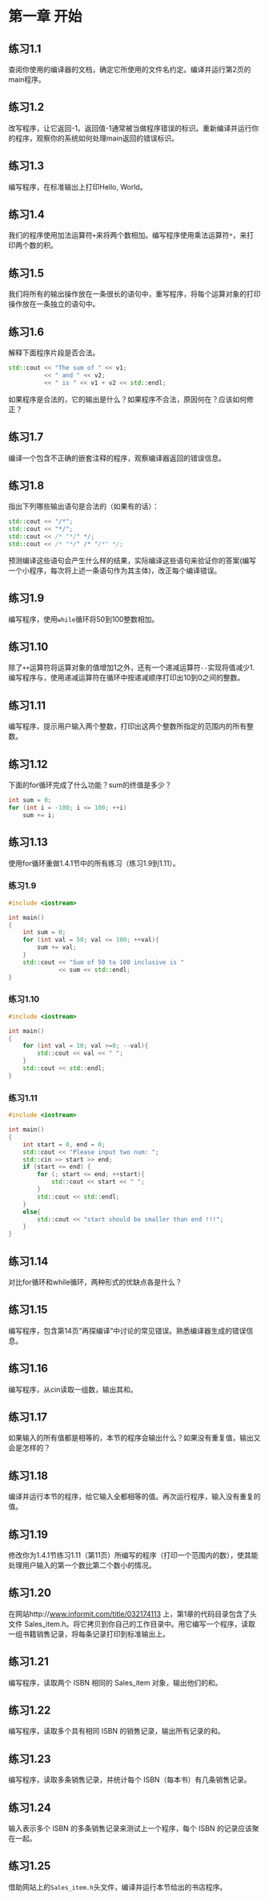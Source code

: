 # 第一章 开始

## 练习1.1

查阅你使用的编译器的文档，确定它所使用的文件名约定。编译并运行第2页的main程序。

## 练习1.2

改写程序，让它返回-1。返回值-1通常被当做程序错误的标识。重新编译并运行你的程序，观察你的系统如何处理main返回的错误标识。

## 练习1.3

编写程序，在标准输出上打印Hello, World。

## 练习1.4

我们的程序使用加法运算符`+`来将两个数相加。编写程序使用乘法运算符`*`，来打印两个数的积。

## 练习1.5

我们将所有的输出操作放在一条很长的语句中，重写程序，将每个运算对象的打印操作放在一条独立的语句中。

## 练习1.6

解释下面程序片段是否合法。

```cpp
std::cout << "The sum of " << v1;
          << " and " << v2;
          << " is " << v1 + v2 << std::endl;
```

如果程序是合法的，它的输出是什么？如果程序不合法，原因何在？应该如何修正？

## 练习1.7

编译一个包含不正确的嵌套注释的程序，观察编译器返回的错误信息。

## 练习1.8

指出下列哪些输出语句是合法的（如果有的话）：

```cpp
std::cout << "/*";
std::cout << "*/";
std::cout << /* "*/" */;
std::cout << /* "*/" /* "/*" */;
```

预测编译这些语句会产生什么样的结果，实际编译这些语句来验证你的答案(编写一个小程序，每次将上述一条语句作为其主体)，改正每个编译错误。

## 练习1.9

编写程序，使用`while`循环将50到100整数相加。

## 练习1.10

除了`++`运算符将运算对象的值增加1之外，还有一个递减运算符`--`实现将值减少1.编写程序与，使用递减运算符在循环中按递减顺序打印出10到0之间的整数。

## 练习1.11

编写程序，提示用户输入两个整数，打印出这两个整数所指定的范围内的所有整数。

## 练习1.12

下面的for循环完成了什么功能？sum的终值是多少？

```cpp
int sum = 0;
for (int i = -100; i <= 100; ++i)
	sum += i;
```

## 练习1.13

使用for循环重做1.4.1节中的所有练习（练习1.9到1.11）。

### 练习1.9

```cpp
#include <iostream>

int main()
{
    int sum = 0;
    for (int val = 50; val <= 100; ++val){
        sum += val;
    }
    std::cout << "Sum of 50 to 100 inclusive is "
              << sum << std::endl;
}    
```

### 练习1.10

```cpp
#include <iostream>

int main()
{
    for (int val = 10; val >=0; --val){
        std::cout << val << " ";
    }
    std::cout << std::endl;
}  
```

### 练习1.11

```cpp
#include <iostream>

int main()
{
    int start = 0, end = 0;
    std::cout << "Please input two num: ";
    std::cin >> start >> end;
    if (start <= end) {
        for (; start <= end; ++start){
            std::cout << start << " ";
        }
        std::cout << std::endl;
    }
    else{
        std::cout << "start should be smaller than end !!!";
    }
}  
```

## 练习1.14

对比for循环和while循环，两种形式的优缺点各是什么？

## 练习1.15

编写程序，包含第14页“再探编译”中讨论的常见错误。熟悉编译器生成的错误信息。

## 练习1.16

编写程序，从cin读取一组数，输出其和。

## 练习1.17

如果输入的所有值都是相等的，本节的程序会输出什么？如果没有重复值，输出又会是怎样的？

## 练习1.18

编译并运行本节的程序，给它输入全都相等的值。再次运行程序，输入没有重复的值。

## 练习1.19

修改你为1.4.1节练习1.11（第11页）所编写的程序（打印一个范围内的数），使其能处理用户输入的第一个数比第二个数小的情况。

## 练习1.20

在网站http://www.informit.com/title/032174113 上，第1章的代码目录包含了头文件 Sales_item.h。将它拷贝到你自己的工作目录中。用它编写一个程序，读取一组书籍销售记录，将每条记录打印到标准输出上。

## 练习1.21

编写程序，读取两个 ISBN 相同的 Sales_item 对象，输出他们的和。

## 练习1.22

编写程序，读取多个具有相同 ISBN 的销售记录，输出所有记录的和。

## 练习1.23

编写程序，读取多条销售记录，并统计每个 ISBN（每本书）有几条销售记录。

## 练习1.24

输入表示多个 ISBN 的多条销售记录来测试上一个程序，每个 ISBN 的记录应该聚在一起。

## 练习1.25

借助网站上的`Sales_item.h`头文件，编译并运行本节给出的书店程序。
